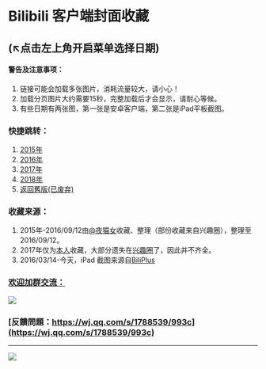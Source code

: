 # Bilibili 客户端封面收藏
 (↖点击左上角开启菜单选择日期)
---
#### 警告及注意事项：
1. 链接可能会加载多张图片，消耗流量较大，请小心！
2. 加载分页图片大约需要15秒，完整加载后才会显示，请耐心等候。
3. 有些日期有两张图，第一张是安卓客户端，第二张是iPad平板截图。

### 快捷跳转：
1. [2015年](https://bilicover.gitbooks.io/2015/content/)
2. [2016年](https://bilicover.gitbooks.io/2016/content/)
3. [2017年](https://bilicover.gitbooks.io/2017/content/)
4. [2018年](https://bilicover.gitbooks.io/2018/content/)
5. [返回舊版(已废弃)](https://bilicover.github.io/index_old.html)

### 收藏来源：
1. 2015年-2016/09/12由[@夜猫女](http://space.bilibili.com/7464773)收藏、整理（部份收藏来自兴趣圈），整理至2016/09/12。
2. 2017年仅为[本人](http://space.bilibili.com/23682052)收藏，大部分遗失在[兴趣圈](http://www.im9.com/post.html?community_id=1&post_id=1694)了，因此并不齐全。 
3. 2016/03/14-今天，iPad 截图来源自[BiliPlus](https://www.biliplus.com/task/splash_fetch/)

### [欢迎加群交流：](https://jq.qq.com/?_wv=1027&k=5CFpBt7)
![](https://bilicoverimg.github.io/qrcode.jpg)

### [反饋問題：https://wj.qq.com/s/1788539/993c](https://wj.qq.com/s/1788539/993c)
---
![](https://worldflagcounter.com/dwo/)
